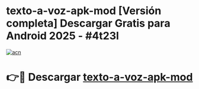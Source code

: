 # texto-a-voz-apk-mod  [Versión completa] Descargar Gratis para Android 2025 - #4t23l

[![acn](https://github.com/user-attachments/assets/0f9c940e-d8b0-45ae-aac7-cd30a18b3e1c)](https://apps.freeplayer.one?title=texto-a-voz-apk-mod&ref=9F)

# 👉🔴 Descargar [texto-a-voz-apk-mod](https://apps.freeplayer.one?title=texto-a-voz-apk-mod&ref=9F)